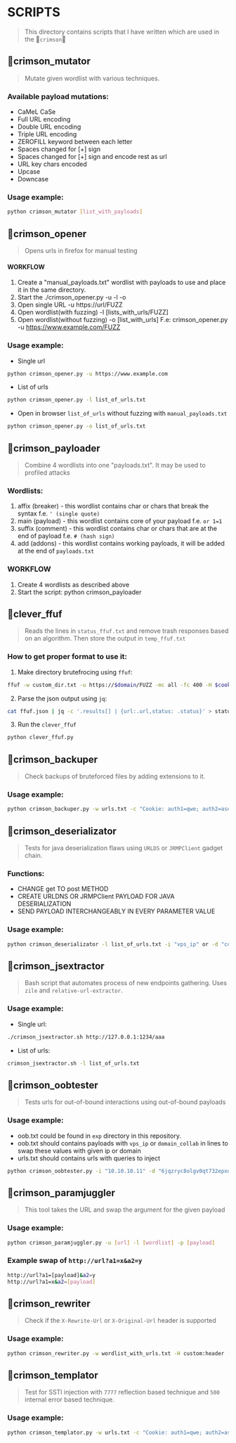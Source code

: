 # SCRIPTS
> This directory contains scripts that I have written which are used in the :small_red_triangle_down:`crimson`:small_red_triangle_down:

## :small_red_triangle_down:crimson_mutator

> Mutate given wordlist with various techniques.

### Available payload mutations:
* CaMeL CaSe
* Full URL encoding
* Double URL encoding
* Triple URL encoding
* ZEROFILL keyword between each letter
* Spaces changed for [+] sign
* Spaces changed for [+] sign and encode rest as url
* URL key chars encoded
* Upcase
* Downcase

### Usage example:
```bash
python crimson_mutator [list_with_payloads]
```

## :small_red_triangle_down:crimson_opener

> Opens urls in firefox for manual testing

#### WORKFLOW
1. Create a "manual_payloads.txt" wordlist with payloads to use and place it in the same directory.
2. Start the ./crimson_opener.py  -u -l -o
3. Open single URL                -u https://url/FUZZ 
4. Open wordlist(with fuzzing)    -l [lists_with_urls/FUZZ] 
5. Open wordlist(without fuzzing) -o [list_with_urls]
F.e: crimson_opener.py -u https://www.example.com/FUZZ
###
### Usage example:
* Single url
```bash
python crimson_opener.py -u https://www.example.com
```
* List of urls
```bash
python crimson_opener.py -l list_of_urls.txt
```
* Open in browser `list_of_urls` without fuzzing with `manual_payloads.txt`
```bash
python crimson_opener.py -o list_of_urls.txt
```

## :small_red_triangle_down:crimson_payloader

> Combine 4 wordlists into one "payloads.txt". It may be used to profiled attacks
### Wordlists:
1. affix    (breaker)   - this wordlist contains char or chars that break the syntax f.e. `' (single quote)`
2. main     (payload)   - this wordlist contains core of your payload f.e. `or 1=1`
3. suffix   (comment)   - this wordlist contains char or chars that are at the end of payload f.e. `# (hash sign)`
4. add      (addons)    - this wordlist contains working payloads, it will be added at the end of `payloads.txt`

### WORKFLOW
1. Create 4 wordlists as described above
2. Start the script: python crimson_payloader


## :small_red_triangle_down:clever_ffuf

> Reads the lines in `status_ffuf.txt` and remove trash responses based on an algorithm. Then store the output in `temp_ffuf.txt`

### How to get proper format to use it:
1. Make directory brutefrocing using `ffuf`:
```bash
ffuf -w custom_dir.txt -u https://$domain/FUZZ -mc all -fc 400 -H $cookie -o ffuf.json > /dev/null
```
2. Parse the json output using `jq`:
```bash
cat ffuf.json | jq -c '.results[] | {url:.url,status: .status}' > status_ffuf.txt
```
3. Run the `clever_ffuf`
```bash
python clever_ffuf.py
```

## :small_red_triangle_down:crimson_backuper

> Check backups of bruteforced files by adding extensions to it.

### Usage example:
```bash
python crimson_backuper.py -w urls.txt -c "Cookie: auth1=qwe; auth2=asd;" -H "asd=1" -H "qwe=2" -e extension_list.txt
```

## :small_red_triangle_down:crimson_deserializator

> Tests for java deserialization flaws using `URLDS` or `JRMPClient` gadget chain.

### Functions:
* CHANGE get TO post METHOD
* CREATE URLDNS OR JRMPClient PAYLOAD FOR JAVA DESERIALIZATION
* SEND PAYLOAD INTERCHANGEABLY IN EVERY PARAMETER VALUE

### Usage example:
```bash
python crimson_deserializator -l list_of_urls.txt -i "vps_ip" or -d "collaborator_domain" -H "Cookie: x=1; y=2;"
```

## :small_red_triangle_down:crimson_jsextractor

> Bash script that automates process of new endpoints gathering. Uses `zile` and `relative-url-extractor`.

### Usage example:
* Single url:
```bash
./crimson_jsextractor.sh http://127.0.0.1:1234/aaa
```
* List of urls:
```bash
crimson_jsextractor.sh -l list_of_urls.txt
```

## :small_red_triangle_down:crimson_oobtester

> Tests urls for out-of-bound interactions using out-of-bound payloads

### Usage example:
* oob.txt could be found in `exp` directory in this repository.
* oob.txt should contains payloads with `vps_ip` or `domain_collab` in lines to swap these values with given ip or domain
* urls.txt should contains urls with queries to inject
```bash
python crimson_oobtester.py -i "10.10.10.11" -d "6jqzryc8olgv0qt732epxdxokfq5eu.collaborator.com" -p "oob.txt" -l "urls.txt"
```

## :small_red_triangle_down:crimson_paramjuggler

> This tool takes the URL and swap the argument for the given payload

### Usage example:
```bash
python crimson_paramjuggler.py -u [url] -l [wordlist] -p [payload]
```

### Example swap of `http://url?a1=x&a2=y`
```bash 
http://url?a1=[payload]&a2=y
http://url?a1=x&a2=[payload]
```

## :small_red_triangle_down:crimson_rewriter

> Check if the `X-Rewrite-Url` or `X-Original-Url` header is supported

### Usage example:
```bash
python crimson_rewriter.py -w wordlist_with_urls.txt -H custom:header -c "Cookie: a=1;"
```

## :small_red_triangle_down:crimson_templator

> Test for SSTI injection with `7777` reflection based technique and `500` internal error based technique.

### Usage example:
```bash
python crimson_templator.py -w urls.txt -c "Cookie: auth1=qwe; auth2=asd;" -H "asd=1" -H "qwe=2"
```
